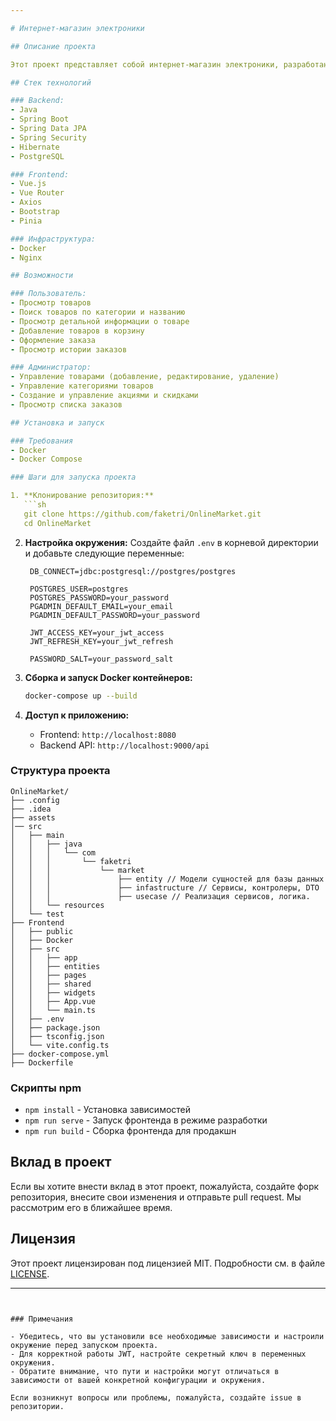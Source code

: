 ```yaml
---

# Интернет-магазин электроники

## Описание проекта

Этот проект представляет собой интернет-магазин электроники, разработанный с использованием Spring Boot на стороне сервера и Vue.js на стороне клиента. Магазин предоставляет пользователям возможность просматривать, искать и покупать разнообразные электронные товары. Администраторы могут управлять товарами, категориями и акциями.

## Стек технологий

### Backend:
- Java
- Spring Boot
- Spring Data JPA
- Spring Security
- Hibernate
- PostgreSQL

### Frontend:
- Vue.js
- Vue Router
- Axios
- Bootstrap
- Pinia

### Инфраструктура:
- Docker
- Nginx

## Возможности

### Пользователь:
- Просмотр товаров
- Поиск товаров по категории и названию
- Просмотр детальной информации о товаре
- Добавление товаров в корзину
- Оформление заказа
- Просмотр истории заказов

### Администратор:
- Управление товарами (добавление, редактирование, удаление)
- Управление категориями товаров
- Создание и управление акциями и скидками
- Просмотр списка заказов

## Установка и запуск

### Требования
- Docker
- Docker Compose

### Шаги для запуска проекта

1. **Клонирование репозитория:**
   ```sh
   git clone https://github.com/faketri/OnlineMarket.git
   cd OnlineMarket
   ```

2. **Настройка окружения:**
   Создайте файл `.env` в корневой директории и добавьте следующие переменные:
   ```env
    DB_CONNECT=jdbc:postgresql://postgres/postgres
   
    POSTGRES_USER=postgres
    POSTGRES_PASSWORD=your_password
    PGADMIN_DEFAULT_EMAIL=your_email
    PGADMIN_DEFAULT_PASSWORD=your_password
   
    JWT_ACCESS_KEY=your_jwt_access
    JWT_REFRESH_KEY=your_jwt_refresh
    
    PASSWORD_SALT=your_password_salt
   ```

3. **Сборка и запуск Docker контейнеров:**
   ```sh
   docker-compose up --build
   ```

4. **Доступ к приложению:**
   - Frontend: `http://localhost:8080`
   - Backend API: `http://localhost:9000/api`

### Структура проекта

```
OnlineMarket/
├── .config
├── .idea
├── assets
│── src
│   ├── main
│   │   ├── java
│   │   │   └── com
│   │   │       └── faketri
│   │   │           └── market
│   │   │               ├── entity // Модели сущностей для базы данных
│   │   │               ├── infastructure // Сервисы, контролеры, DTO
│   │   │               ├── usecase // Реализация сервисов, логика.
│   │   └── resources
│   └── test
├── Frontend
│   ├── public
│   ├── Docker
│   ├── src
│   │   ├── app
│   │   ├── entities
│   │   ├── pages
│   │   ├── shared
│   │   ├── widgets
│   │   ├── App.vue
│   │   └── main.ts
│   ├── .env
│   ├── package.json
│   ├── tsconfig.json
│   └── vite.config.ts
├── docker-compose.yml
├── Dockerfile
```

### Скрипты npm

- `npm install` - Установка зависимостей
- `npm run serve` - Запуск фронтенда в режиме разработки
- `npm run build` - Сборка фронтенда для продакшн

## Вклад в проект

Если вы хотите внести вклад в этот проект, пожалуйста, создайте форк репозитория, внесите свои изменения и отправьте pull request. Мы рассмотрим его в ближайшее время.

## Лицензия

Этот проект лицензирован под лицензией MIT. Подробности см. в файле <a href="https://github.com/faketri/OnlineMarket/blob/master/LICENSE">LICENSE</a>.

---
```


### Примечания

- Убедитесь, что вы установили все необходимые зависимости и настроили окружение перед запуском проекта.
- Для корректной работы JWT, настройте секретный ключ в переменных окружения.
- Обратите внимание, что пути и настройки могут отличаться в зависимости от вашей конкретной конфигурации и окружения.

Если возникнут вопросы или проблемы, пожалуйста, создайте issue в репозитории.

